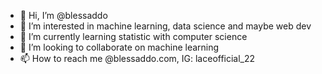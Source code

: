 - 👋 Hi, I’m @blessaddo
- 👀 I’m interested in machine learning, data science and maybe web dev
- 🌱 I’m currently learning statistic with computer science
- 💞️ I’m looking to collaborate on machine learning
- 📫 How to reach me @blessaddo.com, IG: laceofficial_22

<!---
blessaddo/blessaddo is a ✨ special ✨ repository because its `README.md` (this file) appears on your GitHub profile.
You can click the Preview link to take a look at your changes.
--->

